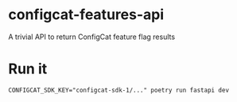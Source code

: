 # configcat-features-api

A trivial API to return ConfigCat feature flag results

# Run it

`CONFIGCAT_SDK_KEY="configcat-sdk-1/..." poetry run fastapi dev`
